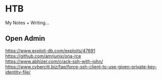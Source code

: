# HTB
My Notes + Writing...


## Open Admin
https://www.exploit-db.com/exploits/47691  
https://github.com/amriunix/ona-rce  
https://www.abhizer.com/crack-ssh-with-john/  
https://www.cyberciti.biz/faq/force-ssh-client-to-use-given-private-key-identity-file/  

